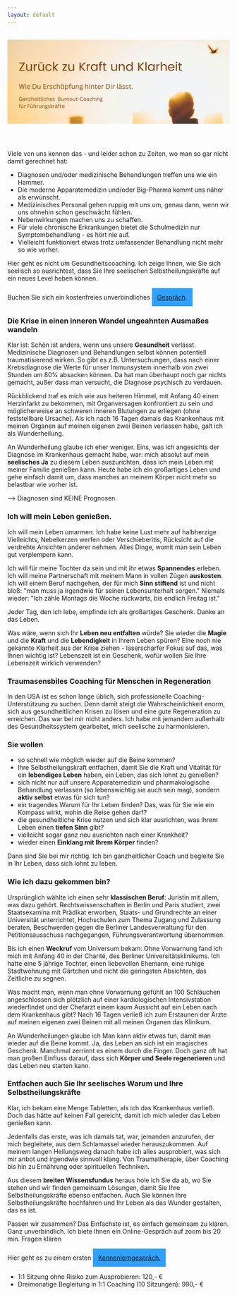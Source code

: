 ```yaml
---
layout: default
---
```

<br/>
<img src="/assets/2024-02-27-Ganzheitliches Burnout Coaching.jpg" alt="" style="max-width:100%"/>

<header>
	<h2> </h2>
	</header>

Viele von uns kennen das - und leider schon zu Zeiten, wo man so gar nicht damit gerechnet hat: 
- Diagnosen und/oder medizinische Behandlungen treffen uns wie ein Hammer.
- Die moderne Apparatemedizin und/oder Big-Pharma kommt uns näher als erwünscht.
- Medizinisches Personal gehen ruppig mit uns um, genau dann, wenn wir uns ohnehin schon geschwächt fühlen.  
- Nebenwirkungen machen uns zu schaffen.
- Für viele chronische Erkrankungen bietet die Schulmedizin nur Symptombehandlung - es hört nie auf. 
- Vielleicht funktioniert etwas trotz umfassender Behandlung nicht mehr so wie vorher. 

Hier geht es nicht um Gesundheitscoaching. Ich zeige Ihnen, wie Sie sich seelisch so ausrichtest, dass Sie Ihre seelischen Selbstheilungskräfte auf ein neues Level heben können.

Buchen Sie sich ein kostenfreies unverbindliches
<span style='display:inline-block;padding:12px;background:#30A0ff'>
[Gespräch](https://traumatherapie.youcanbook.me).
</span>


### Die Krise in einen inneren Wandel ungeahnten Ausmaßes wandeln
Klar ist: Schön ist anders, wenn uns unsere **Gesundheit** verlässt. Medizinische Diagnosen und Behandlungen selbst können potentiell traumatisierend wirken. So gibt es z.B. Untersuchungen, dass nach einer Krebsdiagnose die Werte für unser Immunsystem innerhalb von zwei Stunden um 80% absacken können. Da hat man überhaupt noch gar nichts gemacht, außer dass man versucht, die Diagnose psychisch zu verdauen. 

Rückblickend traf es mich wie aus heiteren Himmel, mit Anfang 40 einen Herzinfarkt zu bekommen, mit Organversagen konfrontiert zu sein und möglicherweise an schweren inneren Blutungen zu erliegen (ohne feststellbare Ursache). Als ich nach 16 Tagen damals das Krankenhaus mit meinen Organen auf meinen eigenen zwei Beinen verlassen habe, galt ich als Wunderheilung. 

An Wunderheilung glaube ich eher weniger. Eins, was ich angesichts der Diagnose im Krankenhaus gemacht habe, war: mich absolut auf mein **seelisches Ja** zu diesem Leben auszurichten, dass ich mein Leben mit meiner Familie genießen kann. Heute habe ich ein großartiges Leben und gehe einfach damit um, dass manches an meinem Körper nicht mehr so belastbar wie vorher ist. 

--> Diagnosen sind KEINE Prognosen. 

### Ich will mein Leben genießen. 
Ich will mein Leben umarmen. Ich habe keine Lust mehr auf halbherzige Vielleichts, Nebelkerzen werfen oder Verschieberitis, Rücksicht auf die verdrehte Ansichten anderer nehmen. Alles Dinge, womit man sein Leben gut verplempern kann. 

Ich will für meine Tochter da sein und mit ihr etwas **Spannendes** erleben. Ich will meine Partnerschaft mit meinem Mann in vollen Zügen **auskosten**. Ich will einem Beruf nachgehen, der für mich **Sinn stiftend** ist und nicht bloß: "man muss ja irgendwie für seinen Lebensunterhalt sorgen." Niemals wieder: "Ich zähle Montags die Woche rückwärts, bis endlich Freitag ist."

Jeder Tag, den ich lebe, empfinde ich als großartiges Geschenk. Danke an das Leben. 

Was wäre, wenn sich Ihr **Leben neu entfalten** würde? Sie wieder die **Magie** und die **Kraft** und die **Lebendigkeit** in Ihrem Leben spüren? Eine noch nie gekannte Klarheit aus der Krise ziehen - laserscharfer Fokus auf das, was Ihnen wichtig ist? Lebenszeit ist ein Geschenk, wofür wollen Sie Ihre Lebenszeit wirklich verwenden?

### Traumasensbiles Coaching für Menschen in Regeneration
In den USA ist es schon lange üblich, sich professionelle Coaching-Unterstützung zu suchen. Denn damit steigt die Wahrscheinlichkeit enorm, sich aus gesundheitlichen Krisen zu lösen und eine gute Regeneration zu erreichen. Das war bei mir nicht anders. Ich habe mit jemandem außerhalb des Gesundheitssystem gearbeitet, mich seelische zu harmonisieren. 

### Sie wollen 
- so schnell wie möglich wieder auf die Beine kommen?
- Ihre Selbstheilungskraft entfachen, damit Sie die Kraft und Vitalität für ein **lebendiges Leben** haben, ein Leben, das sich lohnt zu genießen?
- sich nicht nur auf unsere Apparatemedizin und pharmakologische Behandlung verlassen (so lebenswichtig sie auch sein mag), sondern **aktiv selbst** etwas für sich tun?
- ein tragendes Warum für Ihr Leben finden? Das, was für Sie wie ein Kompass wirkt, wohin die Reise gehen darf?  
- die gesundheitliche Krise nutzen und sich klar ausrichten, was Ihrem Leben einen **tiefen Sinn** gibt?
- vielleicht sogar ganz neu ausrichten nach einer Krankheit?
- wieder einen **Einklang mit Ihrem Körper** finden? 

Dann sind Sie bei mir richtig. Ich bin ganzheitlicher Coach und begleite Sie in Ihr Leben, dass sich lohnt zu leben. 

### Wie ich dazu gekommen bin?
Ursprünglich wählte ich einen sehr **klassischen Beruf**: Juristin mit allem, was dazu gehört. Rechtswissenschaften in Berlin und Paris studiert, zwei Staatsexamina mit Prädikat erworben, Staats- und Grundrechte an einer Universität unterrichtet, Hochschulen zum Thema Zugang und Zulassung beraten, Beschwerden gegen die Berliner Landesverwaltung für den Petitionsausschuss nachgegangen, Führungsverantwortung übernommen.

Bis ich einen **Weckruf** vom Universum bekam: Ohne Vorwarnung fand ich mich mit Anfang 40 in der Charité, des Berliner Universitätsklinikums. Ich hatte eine 5 jährige Tochter, einen liebevollen Ehemann, eine ruhige Stadtwohnung mit Gärtchen und nicht die geringsten Absichten, das Zeitliche zu segnen. 

Was macht man, wenn man ohne Vorwarnung gefühlt an 100 Schläuchen angeschlossen sich plötzlich auf einer kardiologischen Intensivstation wiederfindet und der Chefarzt einem kaum Aussicht auf ein Leben nach dem Krankenhaus gibt? Nach 16 Tagen verließ ich zum Erstaunen der Ärzte auf meinen eigenen zwei Beinen mit all meinen Organen das Klinikum. 

An Wunderheilungen glaube ich Man kann aktiv etwas tun, damit man wieder auf die Beine kommt. Ja, das Leben an sich ist ein magisches Geschenk. Manchmal zerrinnt es einem durch die Finger. Doch ganz oft hat man großen Einfluss darauf, dass sich **Körper und Seele regenerieren** und das Leben neu starten kann. 

### Entfachen auch Sie Ihr seelisches Warum und Ihre Selbstheilungskräfte
Klar, ich bekam eine Menge Tabletten, als ich das Krankenhaus verließ. Doch das hätte auf keinen Fall gereicht, damit ich mich wieder das Leben genießen kann. 

Jedenfalls das erste, was ich damals tat, war, jemanden anzurufen, der mich begleitete, aus dem Schlamassel wieder herauszukommen. Auf meinem langen Heilungsweg danach habe ich alles ausprobiert, was sich mir anbot und irgendwie sinnvoll klang. Von Traumatherapie, über Coaching bis hin zu Ernährung oder spirituellen Techniken. 

Aus diesem **breiten Wissensfundus** heraus hole ich Sie da ab, wo Sie stehen und wir finden gemeinsam Lösungen, damit Sie Ihre Selbstheilungskräfte ebenso entfachen. Auch Sie können Ihre Selbstheilungskräfte hochfahren und Ihr Leben als das Wunder gestalten, das es ist. 

Passen wir zusammen? Das Einfachste ist, es einfach gemeinsam zu klären. Ganz unverbindlich. Ich biete Ihnen ein Online-Gespräch auf zoom bis 20 min. Fragen klären 

Hier geht es zu einem ersten 
<span style='display:inline-block;padding:12px;background:#30A0ff'>
[Kennenlerngespräch.](https://traumatherapie.youcanbook.me)
</span>

- 1:1 Sitzung ohne Risiko zum Ausprobieren: 120,- €
- Dreimonatige Begleitung in 1:1 Coaching (10 Sitzungen): 990,- € 










  

